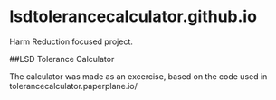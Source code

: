 # lsdtolerancecalculator.github.io

Harm Reduction focused project.

##LSD Tolerance Calculator

The calculator was made as an excercise, based on the code used in tolerancecalculator.paperplane.io/


